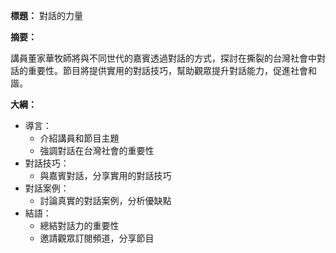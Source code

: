 **標題：** 對話的力量

**摘要：**

講員董家華牧師將與不同世代的嘉賓透過對話的方式，探討在撕裂的台灣社會中對話的重要性。節目將提供實用的對話技巧，幫助觀眾提升對話能力，促進社會和諧。

**大綱：**

* 導言：
    * 介紹講員和節目主題
    * 強調對話在台灣社會的重要性
* 對話技巧：
    * 與嘉賓對話，分享實用的對話技巧
* 對話案例：
    * 討論真實的對話案例，分析優缺點
* 結語：
    * 總結對話力的重要性
    * 邀請觀眾訂閱頻道，分享節目